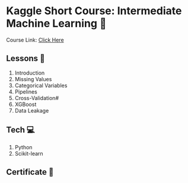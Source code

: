 # Kaggle Short Course: Intermediate Machine Learning 🤖

Course Link: [Click Here](https://www.kaggle.com/learn/intermediate-machine-learning)

## Lessons 📑
1. Introduction
2. Missing Values
3. Categorical Variables
4. Pipelines
5. Cross-Validation#
6. XGBoost
7. Data Leakage

## Tech 💻
1. Python
2. Scikit-learn

## Certificate 📜
